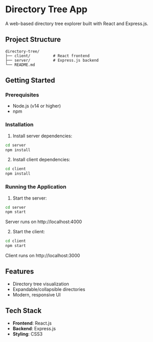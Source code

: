 # Directory Tree App

A web-based directory tree explorer built with React and Express.js.

## Project Structure

```
directory-tree/
├── client/          # React frontend
├── server/          # Express.js backend
└── README.md
```

## Getting Started

### Prerequisites

- Node.js (v14 or higher)
- npm

### Installation

1. Install server dependencies:

```bash
cd server
npm install
```

2. Install client dependencies:

```bash
cd client
npm install
```

### Running the Application

1. Start the server:

```bash
cd server
npm start
```

Server runs on http://localhost:4000

2. Start the client:

```bash
cd client
npm start
```

Client runs on http://localhost:3000

## Features

- Directory tree visualization
- Expandable/collapsible directories
- Modern, responsive UI

## Tech Stack

- **Frontend**: React.js
- **Backend**: Express.js
- **Styling**: CSS3
